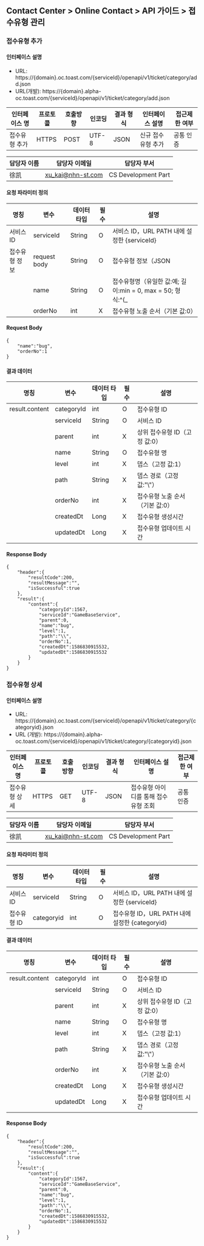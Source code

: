 ## Contact Center > Online Contact > API 가이드 > 접수유형 관리
### 접수유형 추가
#### 인터페이스 설명
- URL: https://{domain}.oc.toast.com/{serviceId}/openapi/v1/ticket/category/add.json			
- URL(개발): https://{domain}.alpha-oc.toast.com/{serviceId}/openapi/v1/ticket/category/add.json			

|인터페이스 명|프로토콜|호출방향|인코딩|결과 형식|인터페이스 설명|접근제한 여부|
|------------|-------|--------|-----|--------|--------------|------------|
|접수유형 추가  |HTTPS  |POST    |UTF-8|JSON    |신규 접수유형 추가|공통 인증   |

|담당자 이름	|담당자 이메일	|담당자 부서	|
|-----------|--------------|-----------|
|徐凯|xu_kai@nhn-st.com|CS Development Part|

#### 요청 파라미터 정의
|명칭	|변수	|데이터 타입	|필수	|설명|
|-----|----|------------|----|----|
|서비스 ID	|serviceId	|String	|O	|서비스 ID，URL PATH 내에 설정한 {serviceId}|
|접수유형 정보	|request body	|String	|O	|접수유형 정보（JSON|
|	             |name	|String	|O	|접수유형명（유일한 값:예; 길이:min = 0, max = 50; 형식:^(_|-|[^\\pP])+$）|
|	             |orderNo	|int	|X	|접수유형 노출 순서（기본 값:0）|

#### Request Body
```
{
    "name":"bug",
    "orderNo":1
}
```

#### 결과 데이터
|명칭	|변수	|데이터 타입	|필수	|설명|
|-----|----|------------|----|---|
|result.content	|categoryId	|int	|O	|접수유형 ID|
|             	|serviceId	|String	|O	|서비스 ID|
|	              |parent	|int	|X	|상위 접수유형 ID（고정 값:0）|
|	              |name	|String	|O	|접수유형 명|
|	              |level	|int	|X	|뎁스（고정 값:1）|
|	              |path	|String	|X	|뎁스 경로（고정 값:"\\"）|
|	              |orderNo	|int	|X	|접수유형 노출 순서（기본 값:0）|
|	              |createdDt	|Long	|X	|접수유형 생성시간|
|	              |updatedDt	|Long	|X	|접수유형 업데이트 시간|

#### Response Body
```
{
    "header":{
        "resultCode":200,
        "resultMessage":"",
        "isSuccessful":true
    },
    "result":{
        "content":{
            "categoryId":1567,
            "serviceId":"GameBaseService",
            "parent":0,
            "name":"bug",
            "level":1,
            "path":"\\",
            "orderNo":1,
            "createdDt":1586830915532,
            "updatedDt":1586830915532
        }
    }
}
```

### 접수유형 상세
#### 인터페이스 설명
- URL: https://{domain}.oc.toast.com/{serviceId}/openapi/v1/ticket/category/{categoryid}.json			
- URL (개발):	https://{domain}.alpha-oc.toast.com/{serviceId}/openapi/v1/ticket/category/{categoryid}.json			

|인터페이스 명|프로토콜|호출방향|인코딩|결과 형식|인터페이스 설명|접근제한 여부|
|------------|-------|--------|-----|--------|--------------|------------|
|접수유형 상세  |HTTPS  |GET    |UTF-8|JSON    |접수유형 아이디를 통해 접수유형 조회|공통 인증   |

|담당자 이름	|담당자 이메일	|담당자 부서	|
|-----------|--------------|-----------|
|徐凯|xu_kai@nhn-st.com|CS Development Part|

#### 요청 파라미터 정의
|명칭	|변수	|데이터 타입	|필수	|설명|
|-----|-----|----------|-----|----|
|서비스 ID	|serviceId	|String	|O	|서비스 ID，URL PATH 내에 설정한 {serviceId}|
|접수유형 ID	|categoryid	|int	|O	|접수유형 ID，URL PATH 내에 설정한 {categoryid}|

#### 결과 데이터
|명칭	|변수	|데이터 타입	|필수	|설명|
|-----|-----|----------|-----|----|
|result.content	|categoryId	|int	|O	|접수유형 ID|
|	              |serviceId	|String	|O	|서비스 ID|
|	              |parent	|int	|X	|상위 접수유형 ID（고정 값:0）|
|	              |name	|String	|O	|접수유형 명|
|           	  |level	|int	|X	|뎁스（고정 값:1）|
|	              |path	|String	|X	|뎁스 경로（고정 값:"\\"）|
|	              |orderNo	|int	|X	|접수유형 노출 순서（기본 값:0）|
|	              |createdDt	|Long	|X	|접수유형 생성시간|
|	              |updatedDt	|Long	|X	|접수유형 업데이트 시간|

#### Response Body
```
{
    "header":{
        "resultCode":200,
        "resultMessage":"",
        "isSuccessful":true
    },
    "result":{
        "content":{
            "categoryId":1567,
            "serviceId":"GameBaseService",
            "parent":0,
            "name":"bug",
            "level":1,
            "path":"\\",
            "orderNo":1,
            "createdDt":1586830915532,
            "updatedDt":1586830915532
        }
    }
}

```
